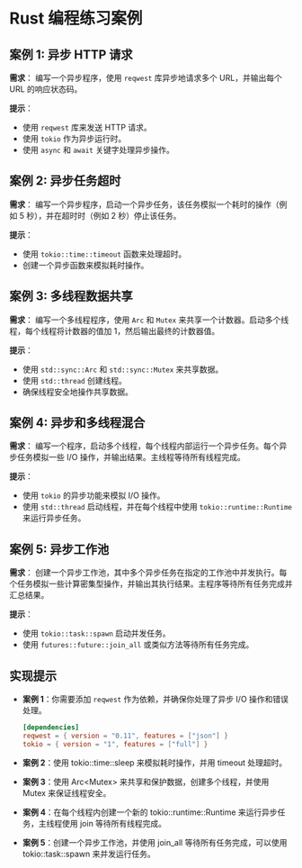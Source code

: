 # Rust 编程练习案例

## 案例 1: 异步 HTTP 请求

**需求**：
编写一个异步程序，使用 `reqwest` 库异步地请求多个 URL，并输出每个 URL 的响应状态码。

**提示**：
- 使用 `reqwest` 库来发送 HTTP 请求。
- 使用 `tokio` 作为异步运行时。
- 使用 `async` 和 `await` 关键字处理异步操作。

## 案例 2: 异步任务超时

**需求**：
编写一个异步程序，启动一个异步任务，该任务模拟一个耗时的操作（例如 5 秒），并在超时时（例如 2 秒）停止该任务。

**提示**：
- 使用 `tokio::time::timeout` 函数来处理超时。
- 创建一个异步函数来模拟耗时操作。

## 案例 3: 多线程数据共享

**需求**：
编写一个多线程程序，使用 `Arc` 和 `Mutex` 来共享一个计数器。启动多个线程，每个线程将计数器的值加 1，然后输出最终的计数器值。

**提示**：
- 使用 `std::sync::Arc` 和 `std::sync::Mutex` 来共享数据。
- 使用 `std::thread` 创建线程。
- 确保线程安全地操作共享数据。

## 案例 4: 异步和多线程混合

**需求**：
编写一个程序，启动多个线程，每个线程内部运行一个异步任务。每个异步任务模拟一些 I/O 操作，并输出结果。主线程等待所有线程完成。

**提示**：
- 使用 `tokio` 的异步功能来模拟 I/O 操作。
- 使用 `std::thread` 启动线程，并在每个线程中使用 `tokio::runtime::Runtime` 来运行异步任务。

## 案例 5: 异步工作池

**需求**：
创建一个异步工作池，其中多个异步任务在指定的工作池中并发执行。每个任务模拟一些计算密集型操作，并输出其执行结果。主程序等待所有任务完成并汇总结果。

**提示**：
- 使用 `tokio::task::spawn` 启动并发任务。
- 使用 `futures::future::join_all` 或类似方法等待所有任务完成。

## 实现提示

- **案例 1**：你需要添加 `reqwest` 作为依赖，并确保你处理了异步 I/O 操作和错误处理。

  ```toml
  [dependencies]
  reqwest = { version = "0.11", features = ["json"] }
  tokio = { version = "1", features = ["full"] }

- **案例 2**：使用 tokio::time::sleep 来模拟耗时操作，并用 timeout 处理超时。

- **案例 3**：使用 Arc<Mutex<T>> 来共享和保护数据，创建多个线程，并使用 Mutex 来保证线程安全。

- **案例 4**：在每个线程内创建一个新的 tokio::runtime::Runtime 来运行异步任务，主线程使用 join 等待所有线程完成。

- **案例 5**：创建一个异步工作池，并使用 join_all 等待所有任务完成，可以使用 tokio::task::spawn 来并发运行任务。
